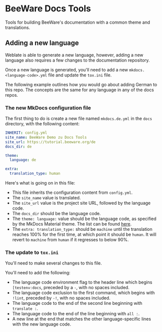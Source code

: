 # BeeWare Docs Tools

Tools for building BeeWare's documentation with a common theme and translations.

## Adding a new language

Weblate is able to generate a new language, however, adding a new language
also requires a few changes to the documentation repository.

Once a new language is generated, you'll need to add a new
`mkdocs.<language-code>.yml` file and update the `tox.ini` file.

The following example outlines how you would go about adding German to
this repo. The concepts are the same for any language in any of the docs
repos.

### The new MkDocs configuration file

The first thing to do is create a new file named `mkdocs.de.yml` in the
`docs` directory, with the following content:

```yaml
INHERIT: config.yml
site_name: BeeWare Demo zu Docs Tools
site_url: https://tutorial.beeware.org/de
docs_dir: de

theme:
  language: de

extra:
  translation_type: human
```

Here's what is going on in this file:

* This file inherits the configuration content from `config.yml`.
* The `site_name` value is translated.
* The `site_url` value is the project site URL, followed by the language
  code.
* The `docs_dir` should be the language code.
* The `theme: language:` value should be the language code, as specified by the
  MkDocs Material theme. The list can be found
  [here](https://squidfunk.github.io/mkdocs-material/setup/changing-the-language/).
* The `extra: translation_type:` should be `machine` until the translation reaches
  100% for the first time, at which point it should be `human`. It will revert to
  `machine` from `human` if it regresses to below 90%.

### The update to `tox.ini`

You'll need to make several changes to this file.

You'll need to add the following:

* The language code environment flag to the header line which begins `[testenv:docs`,
  preceded by a `-`, with no spaces included.
* The language code exclusion to the first command, which begins with `!lint`,
  preceded by `-!`, with no spaces included.
* The language code to the end of the second line beginning with `translate :`.
* The language code to the end of the line beginning with `all :`.
* A new line at the end that matches the other language-specific lines with the
  new language code.
